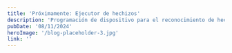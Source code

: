 ```yaml
---
title: 'Próximamente: Ejecutor de hechizos'
description: 'Programación de dispositivo para el reconocimiento de hechizos.'
pubDate: '08/11/2024'
heroImage: '/blog-placeholder-3.jpg'
link: ''
---
```

